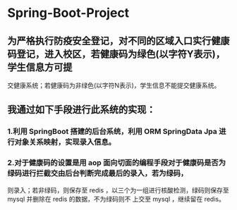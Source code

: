 # Spring-Boot-Project
## 为严格执行防疫安全登记，对不同的区域入口实行健康码登记，进入校区，若健康码为绿色(以字符Y表示)，学生信息方可提
交健康系统；若健康码为非绿色(以字符N表示)，学生信息不能提交健康系统。
## 我通过如下手段进行此系统的实现：
### 1.利用 SpringBoot 搭建的后台系统，利用 ORM SpringData Jpa 进行对象关系映射，实现录入信息。
### 2.对于健康码的设置是用 aop 面向切面的编程手段对于健康码是否为绿码进行拦截交由后台判断完成最后的录入，若为绿码，
则录入；若非绿码，则保存至 redis ，以三个为一组进行核酸检测，绿码则保存至 mysql 并删除在 redis 的数据，不为绿码则不
上交至 mysql ，继续留在 redis。
